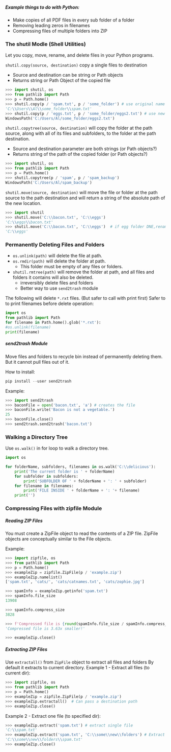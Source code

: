 ##### Example things to do with Python:
- Make copies of all PDF files in every sub folder of a folder
- Removing leading zeros in filenames
- Compressing files of multiple folders into ZIP

### The shutil Modle (Shell Utilities)
Let you copy, move, rename, and delete files in your Python programs.

`shutil.copy(source, destination)` copy a single files to destination
- Source and destination can be string or Path objects
- Returns string or Path Object of the copied file

```py
>>> import shutil, os
>>> from pathlib import Path
>>> p = Path.home()
>>> shutil.copy(p / 'spam.txt', p / 'some_folder') # use original name
'C:\\Users\\Al\\some_folder\\spam.txt'
>>> shutil.copy(p / 'eggs.txt', p / 'some_folder/eggs2.txt') # use new name
WindowsPath('C:/Users/Al/some_folder/eggs2.txt')
```


`shutil.copytree(source, destination)` will copy the folder at the path source, along with all of its files and subfolders, to the folder at the path destination.
- Source and destination parameter are both strings (or Path objects?)
- Returns string of the path of the copied folder (or Path objects?)
```py
>>> import shutil, os
>>> from pathlib import Path
>>> p = Path.home()
>>> shutil.copytree(p / 'spam', p / 'spam_backup')
WindowsPath('C:/Users/Al/spam_backup')
```

`shutil.move(source, destination)` will move the file or folder at the path source to the path destination and will return a string of the absolute path of the new location.
```py
>>> import shutil
>>> shutil.move('C:\\bacon.txt', 'C:\\eggs')
'C:\\eggs\\bacon.txt'
>>> shutil.move('C:\\bacon.txt', 'C:\\eggs')  # if egg folder DNE,renamed eggs
'C:\\eggs'
```

### Permanently Deleting Files and Folders
- `os.unlink(path)` will delete the file at path.
- `os.rmdir(path)` will delete the folder at path.
	- This folder must be empty of any files or folders.
- `shutil.rmtree(path)` will remove the folder at path, and all files and folders it contains will also be deleted.
	- irreversibly delete files and folders
	- Better way to use `send2trash` module

The following will delete `*.rxt` files. (But safer to call with print first)
Safer to to print filenames before delete operation:
```py
import os
from pathlib import Path
for filename in Path.home().glob('*.rxt'):
#os.unlink(filename)
print(filename)
```

##### send2trash Module
Move files and folders to recycle bin instead of permanently deleting them. But it cannot pull files out of it.

How to install:
```py
pip install --user send2trash
```

Example:
```py
>>> import send2trash
>>> baconFile = open('bacon.txt', 'a') # creates the file
>>> baconFile.write('Bacon is not a vegetable.')
25
>>> baconFile.close()
>>> send2trash.send2trash('bacon.txt')
```

### Walking a Directory Tree
Use `os.walk()` in for loop to walk a directory tree.
```py
import os

for folderName, subfolders, filenames in os.walk('C:\\delicious'):
	print('The current folder is ' + folderName)
	for subfolder in subfolders:
		print('SUBFOLDER OF ' + folderName + ': ' + subfolder)
	for filename in filenames:
		print('FILE INSIDE ' + folderName + ': '+ filename)
	print('')
```

### Compressing Files with zipfile Module
##### Reading ZIP Files
You must create a ZipFile object to read the contents of a ZIP file. ZipFile objects are conceptually similar to the File objects.

Example:
```py
>>> import zipfile, os
>>> from pathlib import Path
>>> p = Path.home()
>>> exampleZip = zipfile.ZipFile(p / 'example.zip')
>>> exampleZip.namelist()
['spam.txt', 'cats/', 'cats/catnames.txt', 'cats/zophie.jpg']

>>> spamInfo = exampleZip.getinfo('spam.txt')
>>> spamInfo.file_size
13908

>>> spamInfo.compress_size
3828

>>> f'Compressed file is {round(spamInfo.file_size / spamInfo.compress_size, 2)}x smaller!')
'Compressed file is 3.63x smaller!'

>>> exampleZip.close()
```

##### Extracting ZIP Files
Use `extractall()` from `ZipFile` object to extract all files and folders
By default it extracts to current directory.
Example 1 - Extract all files (to current dir):
```py
>>> import zipfile, os
>>> from pathlib import Path
>>> p = Path.home()
>>> exampleZip = zipfile.ZipFile(p / 'example.zip')
>>> exampleZip.extractall()  # Can pass a destination path
>>> exampleZip.close()
```

Example 2 - Extract one file (to specified dir):
```py
>>> exampleZip.extract('spam.txt') # extract single file
'C:\\spam.txt'
>>> exampleZip.extract('spam.txt', 'C:\\some\\new\\folders') # Extract to dir
'C:\\some\\new\\folders\\spam.txt'
>>> exampleZip.close()
```